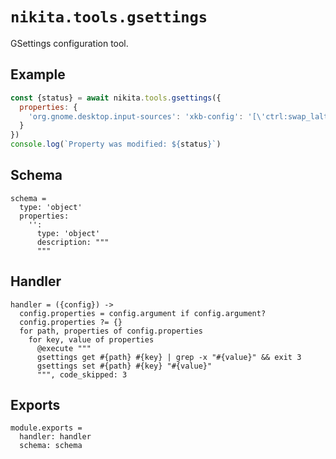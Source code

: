 
# `nikita.tools.gsettings`

GSettings configuration tool.

## Example

```js
const {status} = await nikita.tools.gsettings({
  properties: {
    'org.gnome.desktop.input-sources': 'xkb-config': '[\'ctrl:swap_lalt_lctl\']'
  }
})
console.log(`Property was modified: ${status}`)
```

## Schema

    schema =
      type: 'object'
      properties:
        '':
          type: 'object'
          description: """
          """

## Handler

    handler = ({config}) ->
      config.properties = config.argument if config.argument?
      config.properties ?= {}
      for path, properties of config.properties
        for key, value of properties
          @execute """
          gsettings get #{path} #{key} | grep -x "#{value}" && exit 3
          gsettings set #{path} #{key} "#{value}"
          """, code_skipped: 3

## Exports

    module.exports =
      handler: handler
      schema: schema
